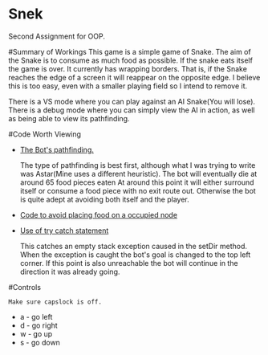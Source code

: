 # Snek
Second Assignment for OOP.

#Summary of Workings
This game is a simple game of Snake.
The aim of the Snake is to consume as
much food as possible. If the snake eats 
itself the game is over.
It currently has wrapping borders. That is, if
the Snake reaches the edge of a screen it will reappear 
on the opposite edge.
I believe this is too easy, even with a smaller playing field
so I intend to remove it.

There is a VS mode where you can play against an AI Snake(You will lose).
There is a debug mode where you can simply view the AI in action, 
as well as being able to view its pathfinding.

#Code Worth Viewing

* [The Bot's pathfinding.](https://github.com/equirke/Snek/blob/master/Bot.pde#L29)
	
	The type of pathfinding is best first, although what I
	was trying to write was Astar(Mine uses a different 
	heuristic).
	The bot will eventually die at around 65 food pieces eaten
	At around this point it will either surround itself
	or consume a food piece with no exit route out. 
	Otherwise the bot is quite adept at avoiding both itself
	and the player.

* [Code to avoid placing food on a occupied node](https://github.com/equirke/Snek/blob/master/Snek.pde#L398)

* [Use of try catch statement](https://github.com/equirke/Snek/blob/master/Snek.pde#L225)

	This catches an empty stack exception caused in the setDir method.
	When the exception is caught the bot's goal is changed to the top 
	left corner. If this point is also unreachable the bot will continue
	in the direction it was already going.

#Controls

	Make sure capslock is off.
* a - go left
* d - go right
* w - go up
* s - go down
